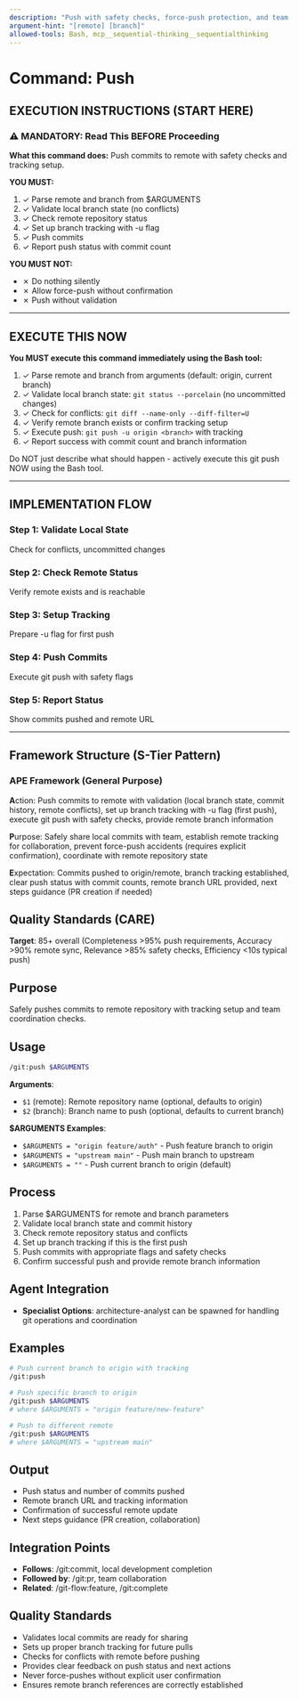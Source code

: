 ```yaml
---
description: "Push with safety checks, force-push protection, and team coordination"
argument-hint: "[remote] [branch]"
allowed-tools: Bash, mcp__sequential-thinking__sequentialthinking
---
```


# Command: Push

## EXECUTION INSTRUCTIONS (START HERE)

### ⚠️ MANDATORY: Read This BEFORE Proceeding

**What this command does:** Push commits to remote with safety checks and tracking setup.

**YOU MUST:**
1. ✓ Parse remote and branch from $ARGUMENTS
2. ✓ Validate local branch state (no conflicts)
3. ✓ Check remote repository status
4. ✓ Set up branch tracking with -u flag
5. ✓ Push commits
6. ✓ Report push status with commit count

**YOU MUST NOT:**
- ✗ Do nothing silently
- ✗ Allow force-push without confirmation
- ✗ Push without validation

---

## EXECUTE THIS NOW

**You MUST execute this command immediately using the Bash tool:**

1. ✓ Parse remote and branch from arguments (default: origin, current branch)
2. ✓ Validate local branch state: `git status --porcelain` (no uncommitted changes)
3. ✓ Check for conflicts: `git diff --name-only --diff-filter=U`
4. ✓ Verify remote branch exists or confirm tracking setup
5. ✓ Execute push: `git push -u origin <branch>` with tracking
6. ✓ Report success with commit count and branch information

Do NOT just describe what should happen - actively execute this git push NOW using the Bash tool.

---

## IMPLEMENTATION FLOW

### Step 1: Validate Local State
Check for conflicts, uncommitted changes

### Step 2: Check Remote Status
Verify remote exists and is reachable

### Step 3: Setup Tracking
Prepare -u flag for first push

### Step 4: Push Commits
Execute git push with safety flags

### Step 5: Report Status
Show commits pushed and remote URL

---

## Framework Structure (S-Tier Pattern)

### APE Framework (General Purpose)

**A**ction: Push commits to remote with validation (local branch state, commit history, remote conflicts), set up branch tracking with -u flag (first push), execute git push with safety checks, provide remote branch information

**P**urpose: Safely share local commits with team, establish remote tracking for collaboration, prevent force-push accidents (requires explicit confirmation), coordinate with remote repository state

**E**xpectation: Commits pushed to origin/remote, branch tracking established, clear push status with commit counts, remote branch URL provided, next steps guidance (PR creation if needed)

## Quality Standards (CARE)

**Target**: 85+ overall (Completeness >95% push requirements, Accuracy >90% remote sync, Relevance >85% safety checks, Efficiency <10s typical push)

## Purpose

Safely pushes commits to remote repository with tracking setup and team coordination checks.

## Usage

```bash
/git:push $ARGUMENTS
```

**Arguments**:

- `$1` (remote): Remote repository name (optional, defaults to origin)
- `$2` (branch): Branch name to push (optional, defaults to current branch)

**$ARGUMENTS Examples**:

- `$ARGUMENTS = "origin feature/auth"` - Push feature branch to origin
- `$ARGUMENTS = "upstream main"` - Push main branch to upstream
- `$ARGUMENTS = ""` - Push current branch to origin (default)

## Process

1. Parse $ARGUMENTS for remote and branch parameters
2. Validate local branch state and commit history
3. Check remote repository status and conflicts
4. Set up branch tracking if this is the first push
5. Push commits with appropriate flags and safety checks
6. Confirm successful push and provide remote branch information

## Agent Integration

- **Specialist Options**: architecture-analyst can be spawned for handling git operations and coordination

## Examples

```bash
# Push current branch to origin with tracking
/git:push

# Push specific branch to origin
/git:push $ARGUMENTS
# where $ARGUMENTS = "origin feature/new-feature"

# Push to different remote
/git:push $ARGUMENTS
# where $ARGUMENTS = "upstream main"
```

## Output

- Push status and number of commits pushed
- Remote branch URL and tracking information
- Confirmation of successful remote update
- Next steps guidance (PR creation, collaboration)

## Integration Points

- **Follows**: /git:commit, local development completion
- **Followed by**: /git:pr, team collaboration
- **Related**: /git-flow:feature, /git:complete

## Quality Standards

- Validates local commits are ready for sharing
- Sets up proper branch tracking for future pulls
- Checks for conflicts with remote before pushing
- Provides clear feedback on push status and next actions
- Never force-pushes without explicit user confirmation
- Ensures remote branch references are correctly established
